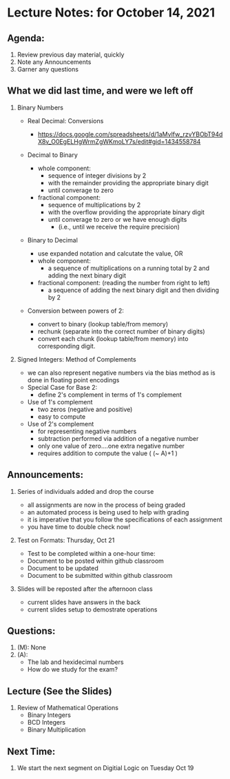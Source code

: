 # Lecture Notes: for October 14, 2021 


## Agenda:
  1. Review previous day material, quickly
  1. Note any Announcements
  1. Garner any questions


## What we did last time, and were we left off

  1. Binary Numbers
     - Real Decimal: Conversions
       - https://docs.google.com/spreadsheets/d/1aMvlfw_rzvYBObT94dX8v_O0EgELHgWrmZgWKmoLY7s/edit#gid=1434558784

     - Decimal to Binary
       - whole component: 
         - sequence of integer divisions by 2
         - with the remainder providing the appropriate binary digit
         - until converage to zero
       - fractional component:
         - sequence of multiplications by 2
         - with the overflow providing the appropriate binary digit
         - until converage to zero or we have enough digits 
           - (i.e., until we receive the require precision) 

     - Binary to Decimal
       - use expanded notation and calcutate the value, OR
       - whole component:
         - a sequence of multiplications on a running total by 2 and adding the next binary digit
       - fractional component: (reading the number from right to left)
         - a sequence of adding the next binary digit and then dividing by 2

     - Conversion between powers of 2:
       - convert to binary (lookup table/from memory)
       - rechunk (separate into the correct number of binary digits)
       - convert each chunk (lookup table/from memory) into corresponding digit.

  1. Signed Integers: Method of Complements
     * we can also represent negative numbers via the bias method as is done in floating point encodings
     - Special Case for Base 2:
       - define 2's complement in terms of 1's complement
     - Use of 1's complement
       - two zeros (negative and positive)
       - easy to compute
     - Use of 2's complement
       - for representing negative numbers
       - subtraction performed via addition of a negative number
       - only one value of zero....one extra negative number
       - requires addition to compute the value ( (~ A)+1 )



## Announcements:
   1. Series of individuals added and drop the course
      - all assignments are now in the process of being graded
      - an automated process is being used to help with grading
      - it is imperative that you follow the specifications of each assignment
      - you have time to double check now!

   1. Test on Formats: Thursday, Oct 21
      - Test to be completed within a one-hour time:
      - Document to be posted within github classroom
      - Document to be updated 
      - Document to be submitted within github classroom

   1. Slides will be reposted after the afternoon class
      - current slides have answers in the back
      - current slides setup to demostrate operations

## Questions:
   1. (M): None
   1. (A): 
      - The lab and hexidecimal numbers
      - How do we study for the exam?


## Lecture (See the Slides)

  1. Review of Mathematical Operations
     - Binary Integers
     - BCD Integers
     - Binary Multiplication



## Next Time:
  1. We start the next segment on Digitial Logic on Tuesday Oct 19

